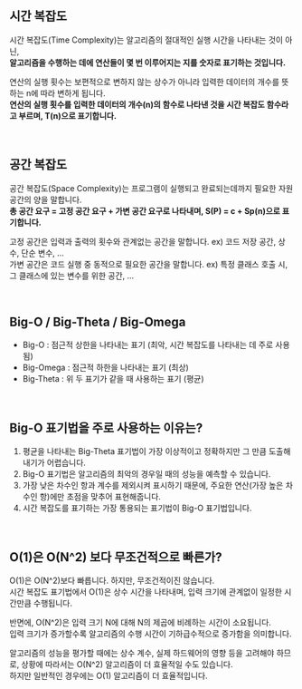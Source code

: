 ## 시간 복잡도
시간 복잡도(Time Complexity)는 알고리즘의 절대적인 실행 시간을 나타내는 것이 아닌,
<br>
<b>알고리즘을 수행하는 데에 연산들이 몇 번 이루어지는 지를 숫자로 표기하는 것입니다.</b>

연산의 실행 횟수는 보편적으로 변하지 않는 상수가 아니라 입력한 데이터의 개수를 뜻하는 n에 따라 변하게 됩니다.
<br>
<b>연산의 실행 횟수를 입력한 데이터의 개수(n)의 함수로 나타낸 것을 시간 복잡도 함수라고 부르며, T(n)으로 표기합니다.</b>

<br>

## 공간 복잡도
공간 복잡도(Space Complexity)는 프로그램이 실행되고 완료되는데까지 필요한 자원 공간의 양을 말합니다.
<br>
<b>총 공간 요구 = 고정 공간 요구 + 가변 공간 요구로 나타내며, S(P) = c + Sp(n)으로 표기합니다.</b>

고정 공간은 입력과 출력의 횟수와 관계없는 공간을 말합니다. ex) 코드 저장 공간, 상수, 단순 변수, ...
<br>
가변 공간은 코드 실행 중 동적으로 필요한 공간을 말합니다. ex) 특정 클래스 호출 시, 그 클래스에 있는 변수를 위한 공간, ...

<br>

## Big-O / Big-Theta / Big-Omega
- Big-O : 점근적 상한을 나타내는 표기 (최악, 시간 복잡도를 나타내는 데 주로 사용됨)
- Big-Omega : 점근적 하한을 나타내는 표기 (최상)
- Big-Theta : 위 두 표기가 같을 때 사용하는 표기 (평균)

<br>

## Big-O 표기법을 주로 사용하는 이유는?

1. 평균을 나타내는 Big-Theta 표기법이 가장 이상적이고 정확하지만 그 만큼 도출해내기가 어렵습니다.
2. Big-O 표기법은 알고리즘의 최악의 경우일 때의 성능을 예측할 수 있습니다.
3. 가장 낮은 차수인 항과 계수를 제외시켜 표시하기 때문에, 주요한 연산(가장 높은 차수인 항)에만 초점을 맞추어 표현해줍니다.
4. 시간 복잡도를 표기하는 가장 통용되는 표기법이 Big-O 표기법입니다.

<br>

## O(1)은 O(N^2) 보다 무조건적으로 빠른가?
O(1)은 O(N^2)보다 빠릅니다. 하지만, 무조건적이진 않습니다.
<br>
시간 복잡도 표기법에서 O(1)은 상수 시간을 나타내며, 입력 크기에 관계없이 일정한 시간만큼 수행됩니다.

반면에, O(N^2)은 입력 크기 N에 대해 N의 제곱에 비례하는 시간이 소요됩니다.
<br>
입력 크기가 증가할수록 알고리즘의 수행 시간이 기하급수적으로 증가함을 의미합니다.

알고리즘의 성능을 평가할 때에는 상수 계수, 실제 하드웨어의 영향 등을 고려해야 하므로, 상황에 따라서는 O(N^2) 알고리즘이 더 효율적일 수도 있습니다.
<br>
하지만 일반적인 경우에는 O(1) 알고리즘이 더 효율적입니다.

